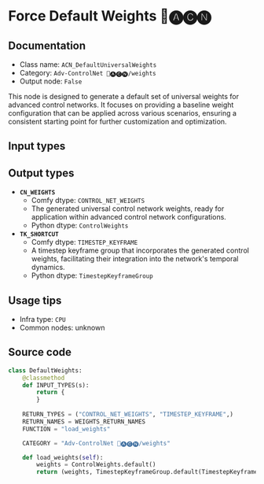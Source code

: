 # Force Default Weights 🛂🅐🅒🅝
## Documentation
- Class name: `ACN_DefaultUniversalWeights`
- Category: `Adv-ControlNet 🛂🅐🅒🅝/weights`
- Output node: `False`

This node is designed to generate a default set of universal weights for advanced control networks. It focuses on providing a baseline weight configuration that can be applied across various scenarios, ensuring a consistent starting point for further customization and optimization.
## Input types
## Output types
- **`CN_WEIGHTS`**
    - Comfy dtype: `CONTROL_NET_WEIGHTS`
    - The generated universal control network weights, ready for application within advanced control network configurations.
    - Python dtype: `ControlWeights`
- **`TK_SHORTCUT`**
    - Comfy dtype: `TIMESTEP_KEYFRAME`
    - A timestep keyframe group that incorporates the generated control weights, facilitating their integration into the network's temporal dynamics.
    - Python dtype: `TimestepKeyframeGroup`
## Usage tips
- Infra type: `CPU`
- Common nodes: unknown


## Source code
```python
class DefaultWeights:
    @classmethod
    def INPUT_TYPES(s):
        return {
        }
    
    RETURN_TYPES = ("CONTROL_NET_WEIGHTS", "TIMESTEP_KEYFRAME",)
    RETURN_NAMES = WEIGHTS_RETURN_NAMES
    FUNCTION = "load_weights"

    CATEGORY = "Adv-ControlNet 🛂🅐🅒🅝/weights"

    def load_weights(self):
        weights = ControlWeights.default()
        return (weights, TimestepKeyframeGroup.default(TimestepKeyframe(control_weights=weights))) 

```
